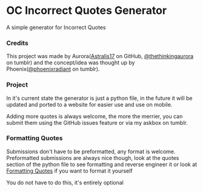 # OC Incorrect Quotes Generator
A simple generator for Incorrect Quotes


### Credits
This project was made by Aurora([Astralis17](https://github.com/Astralis17) on GitHub, [@thethinkingaurora](https://www.tumblr.com/thethinkingaurora) on tumblr) and the concept/idea was thought up by Phoenix([@phoenixradiant](https://www.tumblr.com/phoenixradiant) on tumblr).

### Project
In it's current state the generator is just a python file, in the future it will be updated and ported to a website for easier use and use on mobile.

Adding more quotes is always welcome, the more the merrier, you can submit them using the GitHub issues feature or via my askbox on tumblr.


### Formatting Quotes
Submissions don't have to be preformatted, any format is welcome. Preformatted submissions are always nice though, look at the quotes section of the python file to see formatting and reverse engineer it or look at [Formatting Quotes](https://github.com/Astralis17/OC-Incorrect-Quotes/blob/main/Formatting%20Quotes.md) if you want to format it yourself

You do not have to do this, it's entirely optional


